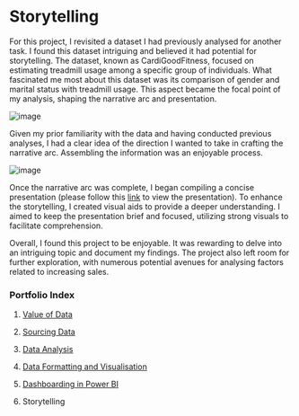 # Storytelling
For this project, I revisited a dataset I had previously analysed for another task. I found this dataset intriguing and believed it had potential for storytelling. The dataset, known as CardiGoodFitness, focused on estimating treadmill usage among a specific group of individuals. What fascinated me most about this dataset was its comparison of gender and marital status with treadmill usage. This aspect became the focal point of my analysis, shaping the narrative arc and presentation.

![image](https://github.com/joanneabioye/Storytelling/assets/153685683/83757716-2a6c-4b88-8db6-3a1530137485)

Given my prior familiarity with the data and having conducted previous analyses, I had a clear idea of the direction I wanted to take in crafting the narrative arc. Assembling the information was an enjoyable process.

![image](https://github.com/joanneabioye/Storytelling/assets/153685683/3d6fd9c6-628a-4bc2-95ad-e9fe8490667a)

Once the narrative arc was complete, I began compiling a concise presentation (please follow this [link](https://github.com/joanneabioye/CardioGoodFitness-Presentation/blob/main/README.md) to view the presentation). To enhance the storytelling, I created visual aids to provide a deeper understanding. I aimed to keep the presentation brief and focused, utilizing strong visuals to facilitate comprehension.

Overall, I found this project to be enjoyable. It was rewarding to delve into an intriguing topic and document my findings. The project also left room for further exploration, with numerous potential avenues for analysing factors related to increasing sales.


### Portfolio Index

1. [Value of Data](https://github.com/joanneabioye/Value-of-Data)

2. [Sourcing Data](https://github.com/joanneabioye/Sourcing-Data)

3. [Data Analysis](https://github.com/joanneabioye/Data-Analysis/blob/main/README.md)

4. [Data Formatting and Visualisation](https://github.com/joanneabioye/Data-Formatting-and-Visualisation)

5. [Dashboarding in Power BI](https://github.com/joanneabioye/Dashboarding-in-Power-BI/blob/main/README.md)

6. Storytelling

